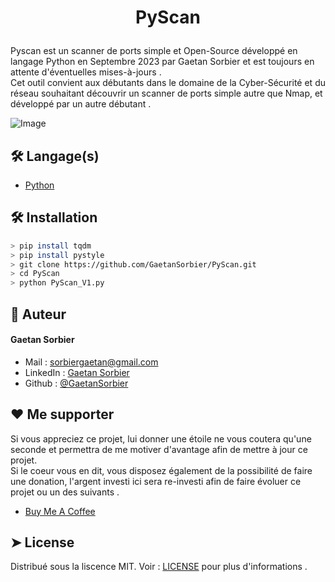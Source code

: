# <p align="center">PyScan</p>
  
Pyscan est un scanner de ports simple et Open-Source développé en langage Python en Septembre 2023 par Gaetan Sorbier et est toujours en attente d'éventuelles mises-à-jours . <br> Cet outil convient aux débutants dans le domaine de la Cyber-Sécurité et du réseau souhaitant découvrir un scanner de ports simple autre que Nmap, et développé par un autre débutant . 

![Image](https://zupimages.net/up/23/38/1st0.png)
        
## 🛠️ Langage(s)
- [Python](https://python.org/)

## 🛠️ Installation  
```bash
> pip install tqdm
> pip install pystyle
> git clone https://github.com/GaetanSorbier/PyScan.git
> cd PyScan
> python PyScan_V1.py
```

## 🙇 Auteur
#### Gaetan Sorbier
- Mail : sorbiergaetan@gmail.com
- LinkedIn : [Gaetan Sorbier](www.linkedin.com/in/gaetan-sorbier-937191292)
- Github : [@GaetanSorbier](https://github.com/GaetanSorbier)
        
## ❤️ Me supporter
Si vous appreciez ce projet, lui donner une étoile ne vous coutera qu'une seconde et permettra de me motiver d'avantage afin de mettre à jour ce projet. <br>
Si le coeur vous en dit, vous disposez également de la possibilité de faire une donation, l'argent investi ici sera re-investi afin de faire évoluer ce projet ou un des suivants . 
- [Buy Me A Coffee](https://www.buymeacoffee.com/gaetansorbier)

## ➤ License
Distribué sous la liscence MIT. Voir : [LICENSE](LICENSE) pour plus d'informations .
        
